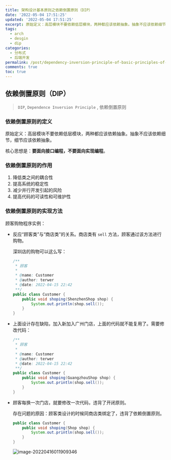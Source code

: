 ```yaml
---
title: 架构设计基本原则之依赖倒置原则（DIP）
date: '2022-05-04 17:51:25'
updated: '2022-05-04 17:51:25'
excerpt: 原始定义：高层模块不要依赖低层模块，两种都应该依赖抽象。抽象不应该依赖细节，细节应该依赖抽象。
tags:
  - arch
  - desgin
  - dip
categories:
  - 分布式
  - 后端开发
permalink: /post/dependency-inversion-principle-of-basic-principles-of-architecture-design.html
comments: true
toc: true
---
```

## 依赖倒置原则（DIP）

> `DIP`, `Dependence Inversion Principle` , 依赖倒置原则

### 依赖倒置原则的定义

原始定义：高层模块不要依赖低层模块，两种都应该依赖抽象。抽象不应该依赖细节，细节应该依赖抽象。

核心思想是：**要面向接口编程，不要面向实现编程**。

### 依赖倒置原则的作用

1. 降低类之间的耦合性
2. 提高系统的稳定性
3. 减少并行开发引起的风险
4. 提高代码的可读性和可维护性

### 依赖倒置原则的实现方法

顾客购物程序实例：

- 反应“顾客类”与“商店类”的关系。商店类有 `sell` 方法，顾客通过该方法进行购物。

  深圳店的购物可以这么写：

  ```java
  /**
   * 顾客
   *
   * @name: Customer
   * @author: terwer
   * @date: 2022-04-15 22:42
   **/
  public class Customer {
      public void shoping(ShenzhenShop shop) {
          System.out.println(shop.sell());
      }
  }
  ```

- 上面设计存在缺陷，加入新加入广州门店，上面的代码就不能复用了。需要修改代码：

  ```java
  /**
   * 顾客
   *
   * @name: Customer
   * @author: terwer
   * @date: 2022-04-15 22:42
   **/
  public class Customer {
      public void shoping(GuangzhouShop shop) {
          System.out.println(shop.sell());
      }
  }
  ```

- 顾客每换一次门店，就要修改一次代码，违背了开闭原则。

  存在问题的原因：顾客类设计的时候同商店类绑定了，违背了依赖倒置原则。

  ```java
  public class Customer {
      public void shoping(Shop shop) {
          System.out.println(shop.sell());
      }
  }
  ```

  ![image-20220416011909346](https://img1.terwer.space/image-20220416011909346.png)